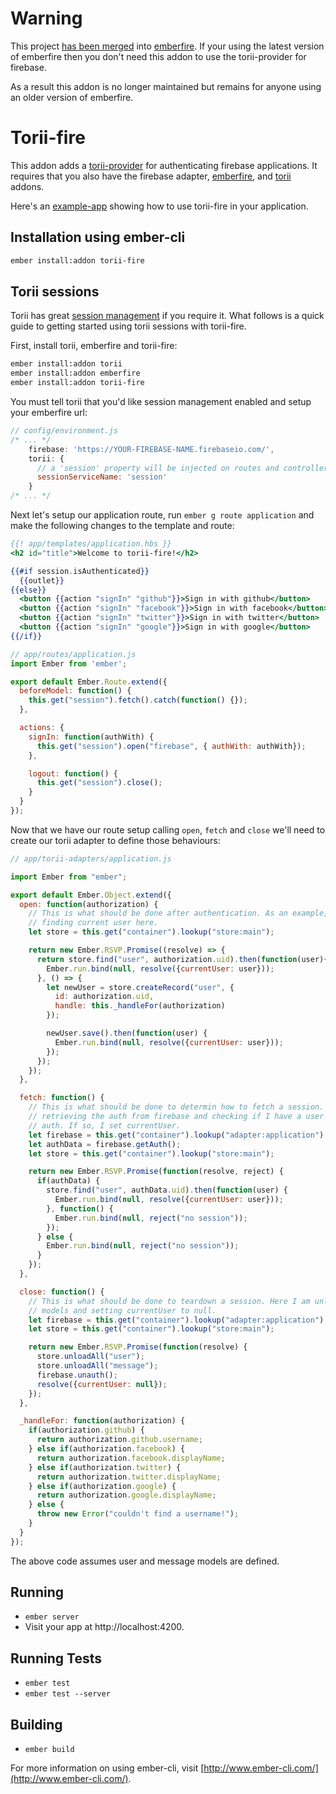 # Warning

This project [has been merged] into [emberfire]. If your using the latest
version of emberfire then you don't need this addon to use the torii-provider
for firebase.

[has been merged]: https://github.com/firebase/emberfire/pull/256
[emberfire]: https://github.com/firebase/emberfire

As a result this addon is no longer maintained but remains for anyone using an
older version of emberfire.

# Torii-fire

This addon adds a [torii-provider] for authenticating firebase applications. It
requires that you also have the firebase adapter, [emberfire], and [torii]
addons.

Here's an [example-app] showing how to use torii-fire in your application.

[torii-provider]: https://github.com/Vestorly/torii/#providers-in-torii
[emberfire]: https://github.com/firebase/emberfire
[torii]: https://github.com/Vestorly/torii
[example-app]: https://github.com/MattMSumner/chattr

## Installation using ember-cli

```bash
ember install:addon torii-fire
```

## Torii sessions

Torii has great [session management] if you require it. What follows is a quick
guide to getting started using torii sessions with torii-fire.

First, install torii, emberfire and torii-fire:

```bash
ember install:addon torii
ember install:addon emberfire
ember install:addon torii-fire
```

You must tell torii that you'd like session management enabled and setup your
emberfire url:

```js
// config/environment.js
/* ... */
    firebase: 'https://YOUR-FIREBASE-NAME.firebaseio.com/',
    torii: {
      // a 'session' property will be injected on routes and controllers
      sessionServiceName: 'session'
    }
/* ... */
```

Next let's setup our application route, run `ember g route application` and make
the following changes to the template and route:

```handlebars
{{! app/templates/application.hbs }}
<h2 id="title">Welcome to torii-fire!</h2>

{{#if session.isAuthenticated}}
  {{outlet}}
{{else}}
  <button {{action "signIn" "github"}}>Sign in with github</button>
  <button {{action "signIn" "facebook"}}>Sign in with facebook</button>
  <button {{action "signIn" "twitter"}}>Sign in with twitter</button>
  <button {{action "signIn" "google"}}>Sign in with google</button>
{{/if}}
```

```js
// app/routes/application.js
import Ember from 'ember';

export default Ember.Route.extend({
  beforeModel: function() {
    this.get("session").fetch().catch(function() {});
  },

  actions: {
    signIn: function(authWith) {
      this.get("session").open("firebase", { authWith: authWith});
    },

    logout: function() {
      this.get("session").close();
    }
  }
});
```

Now that we have our route setup calling `open`, `fetch` and `close` we'll need
to create our torii adapter to define those behaviours:

```js
// app/torii-adapters/application.js

import Ember from "ember";

export default Ember.Object.extend({
  open: function(authorization) {
    // This is what should be done after authentication. As an example, I'm
    // finding current user here.
    let store = this.get("container").lookup("store:main");

    return new Ember.RSVP.Promise((resolve) => {
      return store.find("user", authorization.uid).then(function(user){
        Ember.run.bind(null, resolve({currentUser: user}));
      }, () => {
        let newUser = store.createRecord("user", {
          id: authorization.uid,
          handle: this._handleFor(authorization)
        });

        newUser.save().then(function(user) {
          Ember.run.bind(null, resolve({currentUser: user}));
        });
      });
    });
  },

  fetch: function() {
    // This is what should be done to determin how to fetch a session. Here I am
    // retrieving the auth from firebase and checking if I have a user for that
    // auth. If so, I set currentUser.
    let firebase = this.get("container").lookup("adapter:application").firebase;
    let authData = firebase.getAuth();
    let store = this.get("container").lookup("store:main");

    return new Ember.RSVP.Promise(function(resolve, reject) {
      if(authData) {
        store.find("user", authData.uid).then(function(user) {
          Ember.run.bind(null, resolve({currentUser: user}));
        }, function() {
          Ember.run.bind(null, reject("no session"));
        });
      } else {
        Ember.run.bind(null, reject("no session"));
      }
    });
  },

  close: function() {
    // This is what should be done to teardown a session. Here I am unloading my
    // models and setting currentUser to null.
    let firebase = this.get("container").lookup("adapter:application").firebase;
    let store = this.get("container").lookup("store:main");

    return new Ember.RSVP.Promise(function(resolve) {
      store.unloadAll("user");
      store.unloadAll("message");
      firebase.unauth();
      resolve({currentUser: null});
    });
  },

  _handleFor: function(authorization) {
    if(authorization.github) {
      return authorization.github.username;
    } else if(authorization.facebook) {
      return authorization.facebook.displayName;
    } else if(authorization.twitter) {
      return authorization.twitter.displayName;
    } else if(authorization.google) {
      return authorization.google.displayName;
    } else {
      throw new Error("couldn't find a username!");
    }
  }
});
```

The above code assumes user and message models are defined.

[session management]: https://github.com/Vestorly/torii#session-management-in-torii

## Running

* `ember server`
* Visit your app at http://localhost:4200.

## Running Tests

* `ember test`
* `ember test --server`

## Building

* `ember build`

For more information on using ember-cli, visit [http://www.ember-cli.com/](http://www.ember-cli.com/).
